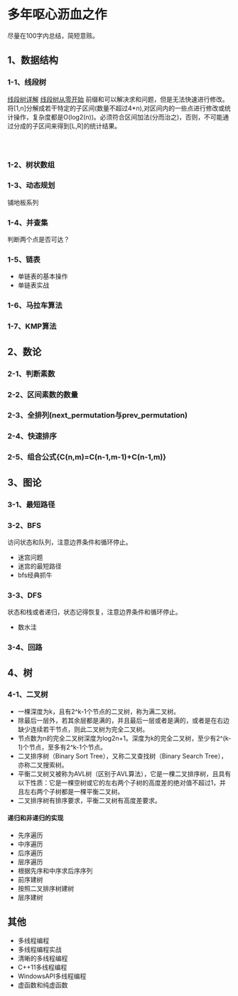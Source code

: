 # 多年呕心沥血之作
尽量在100字内总结，简短意赅。

## 1、数据结构
### 1-1、线段树
[线段树详解](http://blog.csdn.net/yitongjun/article/details/53193724)
[线段树从零开始](http://blog.csdn.net/zearot/article/details/52280189)
前缀和可以解决求和问题，但是无法快速进行修改。
将[1,n]分解成若干特定的子区间(数量不超过4*n),对区间内的一些点进行修改或统计操作，复杂度都是O(log2(n))。必须符合区间加法(分而治之)，否则，不可能通过分成的子区间来得到[L,R]的统计结果。 


```



```

### 1-2、树状数组

### 1-3、动态规划
铺地板系列

### 1-4、并查集
判断两个点是否可达？

### 1-5、链表
- 单链表的基本操作
- 单链表实战

### 1-6、马拉车算法

### 1-7、KMP算法

## 2、数论
### 2-1、判断素数
### 2-2、区间素数的数量
### 2-3、全排列(next_permutation与prev_permutation)
### 2-4、快速排序
### 2-5、组合公式{C(n,m)=C(n-1,m-1)+C(n-1,m)}

## 3、图论
### 3-1、最短路径
### 3-2、BFS
访问状态和队列，注意边界条件和循环停止。
- 迷宫问题
- 迷宫的最短路径
- bfs经典抓牛

### 3-3、DFS
状态和栈或者递归，状态记得恢复，注意边界条件和循环停止。
- 数水洼

### 3-4、回路

## 4、树
### 4-1、二叉树
- 一棵深度为k，且有2^k-1个节点的二叉树，称为满二叉树。
- 除最后一层外，若其余层都是满的，并且最后一层或者是满的，或者是在右边缺少连续若干节点，则此二叉树为完全二叉树。
- 节点数为n的完全二叉树深度为log2n+1。深度为k的完全二叉树，至少有2^(k-1)个节点，至多有2^k-1个节点。
- 二叉排序树（Binary Sort Tree），又称二叉查找树（Binary Search Tree），亦称二叉搜索树。
- 平衡二叉树又被称为AVL树（区别于AVL算法），它是一棵二叉排序树，且具有以下性质：它是一棵空树或它的左右两个子树的高度差的绝对值不超过1，并且左右两个子树都是一棵平衡二叉树。
- 二叉排序树有排序要求，平衡二叉树有高度差要求。

#### 递归和非递归的实现
- 先序遍历
- 中序遍历
- 后序遍历
- 层序遍历
- 根据先序和中序求后序序列
- 前序建树
- 按照二叉排序树建树
- 层序建树

## 其他
- 多线程编程
- 多线程编程实战
- 清晰的多线程编程
- C++11多线程编程
- WindowsAPI多线程编程
- 虚函数和纯虚函数




